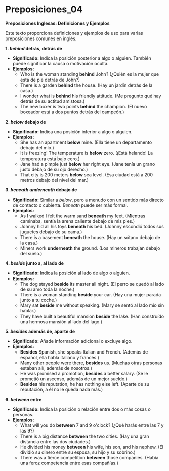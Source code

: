 # Preposiciones_04



**Preposiciones Inglesas: Definiciones y Ejemplos**

Este texto proporciona definiciones y ejemplos de uso para varias preposiciones comunes en inglés.

**1. *behind*    detrás, detrás de**

*   **Significado:** Indica la posición posterior a algo o alguien. También puede significar la causa o motivación oculta.
*   **Ejemplos:**
    *   Who is the woman standing **behind** John? (¿Quién es la mujer que está de pie detrás de John?)
    *   There is a garden **behind** the house. (Hay un jardín detrás de la casa.)
    *   I wonder what is **behind** his friendly attitude. (Me pregunto qué hay detrás de su actitud amistosa.)
    *   The new boxer is two points **behind** the champion. (El nuevo boxeador está a dos puntos detrás del campeón.)

**2. *below*    debajo de**

*   **Significado:** Indica una posición inferior a algo o alguien.
*   **Ejemplos:**
    *   She has an apartment **below** mine. (Ella tiene un departamento debajo del mío.)
    *   It is freezing! The temperature is **below** zero. (¡Está helando! La temperatura está bajo cero.)
    *   Jane had a pimple just **below** her right eye. (Jane tenía un grano justo debajo de su ojo derecho.)
    *   That city is 200 meters **below** sea level. (Esa ciudad está a 200 metros debajo del nivel del mar.)

**3. *beneath   underneath*    debajo de**

*   **Significado:** Similar a *below*, pero a menudo con un sentido más directo de contacto o cubierta. *Beneath* puede ser más formal.
*   **Ejemplos:**
    *   As I walked I felt the warm sand **beneath** my feet. (Mientras caminaba, sentía la arena caliente debajo de mis pies.)
    *   Johnny hid all his toys **beneath** his bed. (Johnny escondió todos sus juguetes debajo de su cama.)
    *   There is a basement **beneath** the house. (Hay un sótano debajo de la casa.)
    *   Miners work **underneath** the ground. (Los mineros trabajan debajo del suelo.)

**4. *beside*    junto a, al lado de**

*   **Significado:** Indica la posición al lado de algo o alguien.
*   **Ejemplos:**
    *   The dog stayed **beside** its master all night. (El perro se quedó al lado de su amo toda la noche.)
    *   There is a woman standing **beside** your car. (Hay una mujer parada junto a tu coche.)
    *   Mary sat **beside** me without speaking. (Mary se sentó al lado mío sin hablar.)
    *   They have built a beautiful mansion **beside** the lake. (Han construído una hermosa mansión al lado del lago.)

**5. *besides*    además de, aparte de**

*   **Significado:** Añade información adicional o excluye algo.
*   **Ejemplos:**
    *   **Besides** Spanish, she speaks Italian and French. (Además de español, ella habla italiano y francés.)
    *   Many other people were there, **besides** us. (Muchas otras personas estaban allí, además de nosotros.)
    *   He was promised a promotion, **besides** a better salary. (Se le prometió un ascenso, además de un mejor sueldo.)
    *   **Besides** his reputation, he has nothing else left. (Aparte de su reputación, a él no le queda nada más.)

**6. *between*    entre**

*   **Significado:** Indica la posición o relación entre dos o más cosas o personas.
*   **Ejemplos:**
    *   What will you do **between** 7 and 9 o'clock? (¿Qué harás entre las 7 y las 9?)
    *   There is a big distance **between** the two cities. (Hay una gran distancia entre las dos ciudades.)
    *   He divided his money **between** his wife, his son, and his nephew. (Él dividió su dinero entre su esposa, su hijo y su sobrino.)
    *   There was a fierce competition **between** those companies. (Había una feroz competencia entre esas compañías.)
